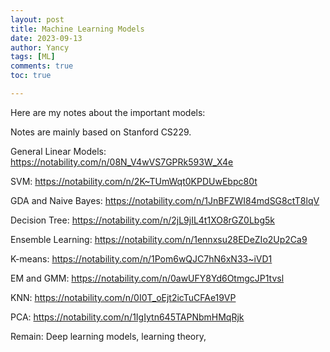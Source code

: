 ```yaml
---
layout: post
title: Machine Learning Models
date: 2023-09-13
author: Yancy
tags: [ML]
comments: true
toc: true

---
```


Here are my notes about the important models:

Notes are mainly based on Stanford CS229.

General Linear Models: https://notability.com/n/08N_V4wVS7GPRk593W_X4e

SVM: https://notability.com/n/2K~TUmWqt0KPDUwEbpc80t

GDA and Naive Bayes: https://notability.com/n/1JnBFZWI84mdSG8ctT8lqV

Decision Tree: https://notability.com/n/2jL9jIL4t1XO8rGZ0Lbg5k

Ensemble Learning: https://notability.com/n/1ennxsu28EDeZIo2Up2Ca9

K-means: https://notability.com/n/1Pom6wQJC7hN6xN33~iVD1

EM and GMM: https://notability.com/n/0awUFY8Yd6OtmgcJP1tvsl

KNN: https://notability.com/n/0I0T_oEjt2icTuCFAe19VP

PCA: https://notability.com/n/1IgIytn645TAPNbmHMqRjk

Remain: Deep learning models, learning theory, 